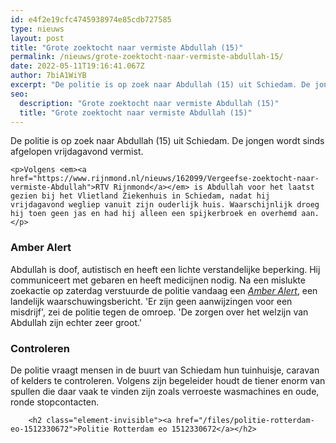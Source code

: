 ```yaml
---
id: e4f2e19cfc4745938974e85cdb727585
type: nieuws
layout: post
title: "Grote zoektocht naar vermiste Abdullah (15)"
permalink: /nieuws/grote-zoektocht-naar-vermiste-abdullah-15/
date: 2022-05-11T19:16:41.067Z
author: 7biA1WiYB
excerpt: "De politie is op zoek naar Abdullah (15) uit Schiedam. De jongen wordt sinds afgelopen vrijdagavond vermist.  "
seo:
  description: "Grote zoektocht naar vermiste Abdullah (15)"
  title: "Grote zoektocht naar vermiste Abdullah (15)"
---
```

De politie is op zoek naar Abdullah (15) uit Schiedam. De jongen wordt sinds afgelopen vrijdagavond vermist.  

    <p>Volgens <em><a href="https://www.rijnmond.nl/nieuws/162099/Vergeefse-zoektocht-naar-vermiste-Abdullah">RTV Rijnmond</a></em> is Abdullah voor het laatst gezien bij het Vlietland Ziekenhuis in Schiedam, nadat hij vrijdagavond wegliep vanuit zijn ouderlijk huis. Waarschijnlijk droeg hij toen geen jas en had hij alleen een spijkerbroek en overhemd aan.</p>
<h3>Amber Alert</h3>
<p>​Abdullah is doof, autistisch en heeft een lichte verstandelijke beperking. Hij communiceert met gebaren en heeft medicijnen nodig. Na een mislukte zoekactie op zaterdag verstuurde de politie vandaag een <a href="https://twitter.com/AMBER_Alert_NL/status/937271708951736320"><em>Amber Alert</em></a>, een landelijk waarschuwingsbericht. 'Er zijn geen aanwijzingen voor een misdrijf', zei de politie tegen de omroep. 'De zorgen over het welzijn van Abdullah zijn echter zeer groot.'</p>
<h3>Controleren</h3>
<p>De politie vraagt mensen in de buurt van Schiedam hun tuinhuisje, caravan of kelders te controleren. Volgens zijn begeleider houdt de tiener enorm van spullen die daar vaak te vinden zijn zoals verroeste wasmachines en oude, ronde stopcontacten.</p>
<p><div class="media media-element-container media-default"><div id="file-420173" class="file file-document file-text-oembed">

        <h2 class="element-invisible"><a href="/files/politie-rotterdam-eo-1512330672">Politie Rotterdam eo 1512330672</a></h2>
    
  
  <div class="content">
    
  </div>

  
</div>
</div>  
